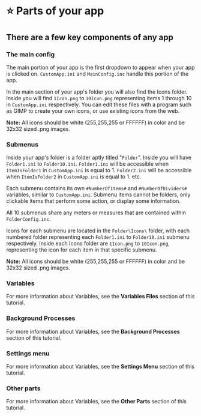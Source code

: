 # ⭐ Parts of your app

## There are a few key components of any app

### The main config

The main portion of your app is the first dropdown to appear when your app is clicked on. `CustomApp.ini` and `MainConfig.inc` handle this portion of the app.

In the main section of your app's folder you will also find the Icons folder. Inside you will find `1Icon.png` to `10Icon.png` representing items 1 through 10 in `CustomApp.ini` respectively. You can edit these files with a program such as GIMP to create your own icons, or use existing icons from the web.

**Note:** All icons should be white (255,255,255 or FFFFFF) in color and be 32x32 sized .png images.

### Submenus

Inside your app's folder is a folder aptly titled "`Folder`". Inside you will have `Folder1.ini` to `Folder10.ini`. `Folder1.ini` will be accessible when `ItemIsFolder1` in `CustomApp.ini` is equal to 1. `Folder2.ini` will be accessible when `ItemIsFolder2` in `CustomApp.ini` is equal to 1. etc.

Each submenu contains its own `#NumberOfItems#` and `#NumberOfDividers#` variables, similar to `CustomApp.ini`. Submenu items cannot be folders, only clickable items that perform some action, or display some information.

All 10 submenus share any meters or measures that are contained within `FolderConfig.inc`.

Icons for each submenu are located in the `Folder\Icons\` folder, with each numbered folder representing each `Folder1.ini` to `Folder10.ini` submenu respectively. Inside each Icons folder are `1Icon.png` to `10Icon.png`, representing the icon for each item in that specific submenu.

**Note:** All icons should be white (255,255,255 or FFFFFF) in color and be 32x32 sized .png images.

### Variables

For more information about Variables, see the **Variables Files** section of this tutorial.

### Background Processes

For more information about Variables, see the **Background Processes** section of this tutorial.

### Settings menu

For more information about Variables, see the **Settings Menu** section of this tutorial.

### Other parts

For more information about Variables, see the **Other Parts** section of this tutorial.

